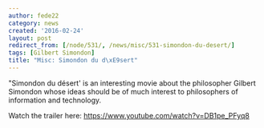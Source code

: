 ```yaml
---
author: fede22
category: news
created: '2016-02-24'
layout: post
redirect_from: [/node/531/, /news/misc/531-simondon-du-desert/]
tags: [Gilbert Simondon]
title: "Misc: Simondon du d\xE9sert"
---
```

"Simondon du désert' is an interesting movie about the philosopher Gilbert
Simondon whose ideas should be of much interest to philosophers of information
and technology.

Watch the trailer here: https://www.youtube.com/watch?v=DB1pe_PFyq8

